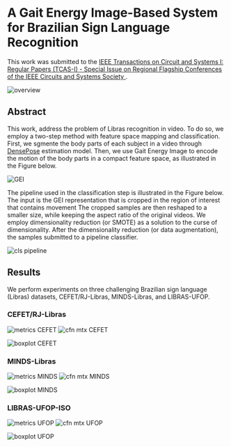 # A Gait Energy Image-Based System for Brazilian Sign Language Recognition

This work was submitted to the [IEEE Transactions on Circuit and Systems I: Regular Papers (TCAS-I) - Special Issue on Regional Flagship Conferences of the IEEE Circuits and Systems Society ](https://ieee-cas.org/pubs/tcas1).

![overview](https://github.com/wesleylp/libras/blob/master/.figures/system_overview.png?raw=true)


## Abstract

This work, address the problem of Libras recognition in video. To do so, we employ a two-step method with feature space mapping and classification. First, we sgmente the body parts of each subject in a video through [DensePose](https://github.com/facebookresearch/detectron2/tree/master/projects/DensePose) estimation model. Then, we use Gait Energy Image to encode the motion of the body parts in a compact feature space, as illustrated in the Figure below.

![GEI](https://github.com/wesleylp/libras/blob/master/.figures/generate_GEI.png?raw=true)

The pipeline used in the classification step is illustrated in the Figure below. The input is the GEI representation that is cropped in the region of interest that contains movement The cropped samples are then reshaped to a smaller size, while keeping the aspect ratio of the original videos. We employ dimensionality reduction (or SMOTE) as a solution to the curse of dimensionality. After the dimensionality reduction (or data augmentation), the samples submitted to a pipeline classifier.

![cls pipeline](https://github.com/wesleylp/libras/blob/master/.figures/classification_pipeline.png?raw=true)

## Results

We perform experiments on three challenging Brazilian sign language (Libras) datasets, CEFET/RJ-Libras, MINDS-Libras, and LIBRAS-UFOP.

### CEFET/RJ-Libras

![metrics CEFET](https://github.com/wesleylp/libras/blob/master/.figures/metrics_CEFET.png?raw=true) ![cfn mtx CEFET](https://github.com/wesleylp/libras/blob/master/.figures/cfnmtx_CEFET.png?raw=true)

![boxplot CEFET](https://github.com/wesleylp/libras/blob/master/.figures/boxplot_CEFET.png?raw=true)

### MINDS-Libras

![metrics MINDS](https://github.com/wesleylp/libras/blob/master/.figures/metrics_MINDS.png?raw=true) ![cfn mtx MINDS](https://github.com/wesleylp/libras/blob/master/.figures/cfnmtx_MINDS.png?raw=true)

![boxplot MINDS](https://github.com/wesleylp/libras/blob/master/.figures/boxplot_MINDS.png?raw=true)

### LIBRAS-UFOP-ISO

![metrics UFOP](https://github.com/wesleylp/libras/blob/master/.figures/metrics_UFOP.png?raw=true) ![cfn mtx UFOP](https://github.com/wesleylp/libras/blob/master/.figures/cfnmtx_UFOP.png?raw=true)

![boxplot UFOP](https://github.com/wesleylp/libras/blob/master/.figures/boxplot_UFOP.png?raw=true)
